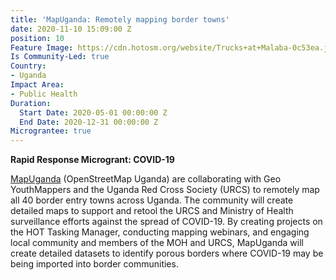 ```yaml
---
title: 'MapUganda: Remotely mapping border towns'
date: 2020-11-10 15:09:00 Z
position: 10
Feature Image: https://cdn.hotosm.org/website/Trucks+at+Malaba-0c53ea.jpg
Is Community-Led: true
Country:
- Uganda
Impact Area:
- Public Health
Duration:
  Start Date: 2020-05-01 00:00:00 Z
  End Date: 2020-12-31 00:00:00 Z
Micrograntee: true
---
```


**Rapid Response Microgrant: COVID-19**

[MapUganda](https://mapuganda.org/) (OpenStreetMap Uganda) are collaborating with Geo YouthMappers and the Uganda Red Cross Society (URCS) to remotely map all 40 border entry towns across Uganda. The community will create detailed maps to support and retool the URCS and Ministry of Health surveillance efforts against the spread of COVID-19. By creating projects on the HOT Tasking Manager, conducting mapping webinars, and engaging local community and members of the MOH and URCS, MapUganda will create detailed datasets to identify porous borders where COVID-19 may be being imported into border communities.